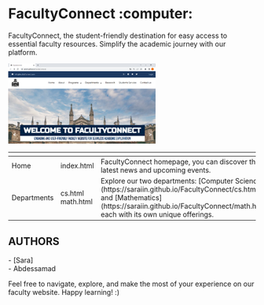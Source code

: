 <h1 >FacultyConnect :computer:</h1> 


<p> FacultyConnect, the student-friendly destination for easy access to essential faculty resources. 
Simplify the academic journey with our platform. </p>
<img src="https://github.com/Saraiin/FacultyConnect/blob/main/images/facultyconnect.png?raw=true"  width="300"/>

<table>
<thead> 
<tr> <th></th> <th></th> <th></th> 
</tr></thead>
<tbody>
<tr>
<td> Home</td>
<td>index.html</td>
<td> FacultyConnect homepage, you can discover the latest news and upcoming events.</td>
</tr>
<tr> 
<td> Departments </td>
<td> cs.html <br> math.html
<td>Explore our two departments: [Computer Science](https://saraiin.github.io/FacultyConnect/cs.html) and [Mathematics](https://saraiin.github.io/FacultyConnect/math.html), each with its own unique offerings.</td> </tr>

</tbody>
</table>


<h2>AUTHORS </h2>
- [Sara] <br>
- Abdessamad <br>

<p> Feel free to navigate, explore, and make the most of your experience on our faculty website. Happy learning! :) </p>